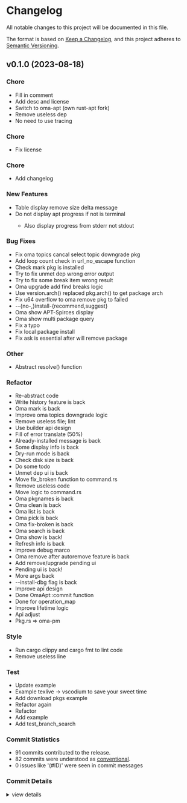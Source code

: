# Changelog

All notable changes to this project will be documented in this file.

The format is based on [Keep a Changelog](https://keepachangelog.com/en/1.0.0/),
and this project adheres to [Semantic Versioning](https://semver.org/spec/v2.0.0.html).

## v0.1.0 (2023-08-18)

<csr-id-50d0af03dad3776a09223050d6cd0ca9acbff0c1/>
<csr-id-5399edd1cfe450be52651b06ae110d06a3d20215/>
<csr-id-87ff82dbeb3199b5f87fe922d276549983ef15d9/>
<csr-id-ae87eb333e10872f028e53818092487ed09b4e84/>
<csr-id-fa15124038b9eaf8234766b33a98297c62d5b001/>
<csr-id-6bc2e8f217e31da36b817f5f9f29bf29bdd2edb3/>
<csr-id-d900e4a30d02215f43d026a998b0a7bd95bbc099/>
<csr-id-43c553925e95a2548b558c6faebf778fcb03fed7/>
<csr-id-0ed23241a26d9fa82deca4c49ee676b905950f74/>
<csr-id-2c31d1e49c03e3a21b2339f157dfc767f719f322/>
<csr-id-bbe38a4fafc8c87a602f78175ae02d3edb60c794/>
<csr-id-a6e9e31fd80bdce5faea0162d3b7b47379dff987/>
<csr-id-718d2ebf3b11fe3e7859d55f0e6b08346a8e6b5f/>
<csr-id-27d03f139c434c43c5f59ed96ff9d5a0999b124c/>
<csr-id-d480d850f660c5accf8543257e45d7c029663a6d/>
<csr-id-3fb54e8ccf5c03219f81ab1c13305f800ca3761f/>
<csr-id-edb249d522e90a361780baa6b09be16411ccf507/>
<csr-id-31d6abe71e498a660b191542b120b44d98d34d2c/>
<csr-id-f5e6bce2c5bbe2775bdd91f7011ca512bb276228/>
<csr-id-ee1ec26815826041317293fe66aefeac3539d131/>
<csr-id-4616a67473fb4a5fa4f460965f699085f57664fa/>
<csr-id-f80e01822c04d7fd675aa2c939fd2c7af52b8fba/>
<csr-id-b724c5f72420aa1b95dd8c2624e82900671f3366/>
<csr-id-e06decc7a3e223ba86d523c0652f8ebe7d6f6cc2/>
<csr-id-aa8dc406e6ddb3f87712a984d4d6fda4a54b7114/>
<csr-id-fc29499f5a18fc9428dbe0d6e3f0bbeabf919dda/>
<csr-id-cac9dddc394c1a9ea51f25f6105fd3eb56aedabe/>
<csr-id-fb167bb7482db2be24d024c65e1a24b09ff7dbc9/>
<csr-id-63bf31f041f821ba1aa52f3b8675e216e7aab3fa/>
<csr-id-1e6ab4bdda4d3eb67c176128818ba649c3febc9c/>
<csr-id-6f65b3656809f431f3da938e7a9eac10b9922d60/>
<csr-id-cb2d04418d2a49b968b186db34437ef42afafd4d/>
<csr-id-ba04d6538388103765e1b1b1923cb13c7e02a912/>
<csr-id-1bcb6014b2e700be7688dd9ce51fdf33c14f58bc/>
<csr-id-ffdf00479d3bfa28584c1631cff02cc244c40095/>
<csr-id-b985f03b86a9e9c6727e5747ff3c05ce81861647/>
<csr-id-8637f8cb127faf50f7499b72e991a3e235dace7a/>
<csr-id-155bf1f3341ec15bf2955b86b42fc86dffa01822/>
<csr-id-bf1b4c19486425a857502ebeaa3f0d5be9723504/>
<csr-id-2bc80ea4e116a625b4acdcf4a9066b424de2e43a/>
<csr-id-90af4a45c3414783e97067a8790ff85e9fa9a1d0/>
<csr-id-ecb46d44b356e994225e00c5cc16439198fd4ff3/>
<csr-id-bb833287d6d439c622e737148d609c1b848e5efa/>
<csr-id-9eeae30d50d3ed3a1c06364bbdb83b6faea47211/>
<csr-id-682ff6893c55727477807993a4cc23a0d34278f7/>
<csr-id-f1296616be46f7fff77aaa7989a6e4028b04b0ba/>
<csr-id-c73e9886486d395cfc9eb119557226c85399406e/>
<csr-id-e6abdebe84c5155c029218685fdafa54086abcb2/>
<csr-id-583e126cd32a3ea19f11084cdcebdc50395f2975/>
<csr-id-3dbc72701d26037b0e569bf3ebeb01f911965313/>
<csr-id-7475d11b51a6488cb77bae231b6a6bee95f603b0/>
<csr-id-63e0c04ee482843bd57c519d386dabfccb889999/>

### Chore

 - <csr-id-50d0af03dad3776a09223050d6cd0ca9acbff0c1/> Fill in comment
 - <csr-id-5399edd1cfe450be52651b06ae110d06a3d20215/> Add desc and license
 - <csr-id-87ff82dbeb3199b5f87fe922d276549983ef15d9/> Switch to oma-apt (own rust-apt fork)
 - <csr-id-ae87eb333e10872f028e53818092487ed09b4e84/> Remove useless dep
 - <csr-id-fa15124038b9eaf8234766b33a98297c62d5b001/> No need to use tracing

### Chore

 - <csr-id-8ddd6809bbb1037a8c4d860b64adc52d6e9d2d3a/> Fix license

### Chore

 - <csr-id-63e0c04ee482843bd57c519d386dabfccb889999/> Add changelog

### New Features

<csr-id-640d8f6f73d57065970b15a699f45c3647c0ffe9/>
<csr-id-9ba4778e383690b502a4c37b90c2648474c7199d/>
<csr-id-bc470fdee31c413e32f5f9c1abb320297da1d987/>
<csr-id-7e9c1f412d58bd2532b6ca15fbd3d18d699835c9/>
<csr-id-549285c0f005f1961af50e5fc33b63812bb642fb/>
<csr-id-0c8a5d60aacb9b1e1e5c190cfb070d5406e763a9/>
<csr-id-e950cd3b26c2b2b1122ee15069263050bf2889a4/>
<csr-id-63226bb84a938bf352d8652008d57321251395b3/>
<csr-id-5833cb73127a35da5e392a9a900a2b59ce0b43b6/>
<csr-id-f8f3ee90b755e725a595ec223859054311b987a5/>
<csr-id-74e4b4b4e9c94874db2c5d105931cff36ae2f0d4/>
<csr-id-d335d585b79cf93ff32c5eb3946594e98a0a9e51/>
<csr-id-95529678e8ba180957e56bc8d73085becac022a7/>

 - <csr-id-8f49f32850a3f10a17e08f854f83206cebeecec7/> Table display remove size delta message
 - <csr-id-1869ed19076bec3c843f682a9cabcd8781e707f4/> Do not display apt progress if not is terminal
   - Also display progress from stderr not stdout

### Bug Fixes

 - <csr-id-6cc52b2a44a5eef23d8001740fd790670f960a60/> Fix oma topics cancal select topic downgrade pkg
 - <csr-id-5fb3c11afc8ba162cc6fe43da4e702d9c39aa6db/> Add loop count check in url_no_escape function
 - <csr-id-667c065acc9089717a68006e72ecc6cf84de8f5b/> Check mark pkg is installed
 - <csr-id-aa63f9c40967363f1f8d33df648613145aa19f1b/> Try to fix unmet dep wrong error output
 - <csr-id-00ee472c6fe9d9e992ef5976071c137cdf6f2a12/> Try to fix some break item wrong result
 - <csr-id-a256aefd819f776d67f6fe232edbc2025bb80b3f/> Oma upgrade add find breaks logic
 - <csr-id-bb003638edf8ab4c9189f184e130de40e601fae9/> Use version.arch() replaced pkg.arch() to get package arch
 - <csr-id-181c9db4270dd9d919b521c63afec8870f6916b0/> Fix u64 overflow to oma remove pkg to failed
 - <csr-id-694553d3c939ad7bf498311d17933f41ff0040f5/> --{no-,}install-{recommend,suggest}
 - <csr-id-88520045877dc90dd1ef1a046f3bd779f2c089f7/> Oma show APT-Spirces display
 - <csr-id-5ef70b3049b329f58fd970a554af0c78d854d773/> Oma show multi package query
 - <csr-id-44c28c00a7fd8e2662859922e340e32cd9fdcedd/> Fix a typo
 - <csr-id-2d8837b887d079c5011800f60250b3c72cfb63c4/> Fix local package install
 - <csr-id-be08bb3e3bf998ff088d913d4db986090feba396/> Fix ask is essential after will remove package

### Other

 - <csr-id-6bc2e8f217e31da36b817f5f9f29bf29bdd2edb3/> Abstract resolve() function

### Refactor

 - <csr-id-d900e4a30d02215f43d026a998b0a7bd95bbc099/> Re-abstract code
 - <csr-id-43c553925e95a2548b558c6faebf778fcb03fed7/> Write history feature is back
 - <csr-id-0ed23241a26d9fa82deca4c49ee676b905950f74/> Oma mark is back
 - <csr-id-2c31d1e49c03e3a21b2339f157dfc767f719f322/> Improve oma topics downgrade logic
 - <csr-id-bbe38a4fafc8c87a602f78175ae02d3edb60c794/> Remove useless file; lint
 - <csr-id-a6e9e31fd80bdce5faea0162d3b7b47379dff987/> Use builder api design
 - <csr-id-718d2ebf3b11fe3e7859d55f0e6b08346a8e6b5f/> Fill of error translate (50%)
 - <csr-id-27d03f139c434c43c5f59ed96ff9d5a0999b124c/> Already-installed message is back
 - <csr-id-d480d850f660c5accf8543257e45d7c029663a6d/> Some display info is back
 - <csr-id-3fb54e8ccf5c03219f81ab1c13305f800ca3761f/> Dry-run mode is back
 - <csr-id-edb249d522e90a361780baa6b09be16411ccf507/> Check disk size is back
 - <csr-id-31d6abe71e498a660b191542b120b44d98d34d2c/> Do some todo
 - <csr-id-f5e6bce2c5bbe2775bdd91f7011ca512bb276228/> Unmet dep ui is back
 - <csr-id-ee1ec26815826041317293fe66aefeac3539d131/> Move fix_broken function to command.rs
 - <csr-id-4616a67473fb4a5fa4f460965f699085f57664fa/> Remove useless code
 - <csr-id-f80e01822c04d7fd675aa2c939fd2c7af52b8fba/> Move logic to command.rs
 - <csr-id-b724c5f72420aa1b95dd8c2624e82900671f3366/> Oma pkgnames is back
 - <csr-id-e06decc7a3e223ba86d523c0652f8ebe7d6f6cc2/> Oma clean is back
 - <csr-id-aa8dc406e6ddb3f87712a984d4d6fda4a54b7114/> Oma list is back
 - <csr-id-fc29499f5a18fc9428dbe0d6e3f0bbeabf919dda/> Oma pick is back
 - <csr-id-cac9dddc394c1a9ea51f25f6105fd3eb56aedabe/> Oma fix-broken is back
 - <csr-id-fb167bb7482db2be24d024c65e1a24b09ff7dbc9/> Oma search is back
 - <csr-id-63bf31f041f821ba1aa52f3b8675e216e7aab3fa/> Oma show is back!
 - <csr-id-1e6ab4bdda4d3eb67c176128818ba649c3febc9c/> Refresh info is back
 - <csr-id-6f65b3656809f431f3da938e7a9eac10b9922d60/> Improve debug marco
 - <csr-id-cb2d04418d2a49b968b186db34437ef42afafd4d/> Oma remove after autoremove feature is back
 - <csr-id-ba04d6538388103765e1b1b1923cb13c7e02a912/> Add remove/upgrade pending ui
 - <csr-id-1bcb6014b2e700be7688dd9ce51fdf33c14f58bc/> Pending ui is back!
 - <csr-id-ffdf00479d3bfa28584c1631cff02cc244c40095/> More args back
 - <csr-id-b985f03b86a9e9c6727e5747ff3c05ce81861647/> --install-dbg flag is back
 - <csr-id-8637f8cb127faf50f7499b72e991a3e235dace7a/> Improve api design
 - <csr-id-155bf1f3341ec15bf2955b86b42fc86dffa01822/> Done OmaApt::commit function
 - <csr-id-bf1b4c19486425a857502ebeaa3f0d5be9723504/> Done for operation_map
 - <csr-id-2bc80ea4e116a625b4acdcf4a9066b424de2e43a/> Improve lifetime logic
 - <csr-id-90af4a45c3414783e97067a8790ff85e9fa9a1d0/> Api adjust
 - <csr-id-ecb46d44b356e994225e00c5cc16439198fd4ff3/> Pkg.rs => oma-pm

### Style

 - <csr-id-bb833287d6d439c622e737148d609c1b848e5efa/> Run cargo clippy and cargo fmt to lint code
 - <csr-id-9eeae30d50d3ed3a1c06364bbdb83b6faea47211/> Remove useless line

### Test

 - <csr-id-682ff6893c55727477807993a4cc23a0d34278f7/> Update example
 - <csr-id-f1296616be46f7fff77aaa7989a6e4028b04b0ba/> Example texlive -> vscodium to save your sweet time
 - <csr-id-c73e9886486d395cfc9eb119557226c85399406e/> Add download pkgs example
 - <csr-id-e6abdebe84c5155c029218685fdafa54086abcb2/> Refactor again
 - <csr-id-583e126cd32a3ea19f11084cdcebdc50395f2975/> Refactor
 - <csr-id-3dbc72701d26037b0e569bf3ebeb01f911965313/> Add example
 - <csr-id-7475d11b51a6488cb77bae231b6a6bee95f603b0/> Add test_branch_search

### Commit Statistics

<csr-read-only-do-not-edit/>

 - 91 commits contributed to the release.
 - 82 commits were understood as [conventional](https://www.conventionalcommits.org).
 - 0 issues like '(#ID)' were seen in commit messages

### Commit Details

<csr-read-only-do-not-edit/>

<details><summary>view details</summary>

 * **Uncategorized**
    - Fix license ([`8ddd680`](https://github.com/AOSC-Dev/oma/commit/8ddd6809bbb1037a8c4d860b64adc52d6e9d2d3a))
    - Release oma-pm v0.1.0 ([`df7f245`](https://github.com/AOSC-Dev/oma/commit/df7f2457870cea49fb9525937195e84d7c39fa31))
    - Add changelog ([`63e0c04`](https://github.com/AOSC-Dev/oma/commit/63e0c04ee482843bd57c519d386dabfccb889999))
    - Fill in comment ([`50d0af0`](https://github.com/AOSC-Dev/oma/commit/50d0af03dad3776a09223050d6cd0ca9acbff0c1))
    - Add desc and license ([`5399edd`](https://github.com/AOSC-Dev/oma/commit/5399edd1cfe450be52651b06ae110d06a3d20215))
    - Switch to oma-apt (own rust-apt fork) ([`87ff82d`](https://github.com/AOSC-Dev/oma/commit/87ff82dbeb3199b5f87fe922d276549983ef15d9))
    - Fix oma topics cancal select topic downgrade pkg ([`6cc52b2`](https://github.com/AOSC-Dev/oma/commit/6cc52b2a44a5eef23d8001740fd790670f960a60))
    - Re-abstract code ([`d900e4a`](https://github.com/AOSC-Dev/oma/commit/d900e4a30d02215f43d026a998b0a7bd95bbc099))
    - Table display remove size delta message ([`8f49f32`](https://github.com/AOSC-Dev/oma/commit/8f49f32850a3f10a17e08f854f83206cebeecec7))
    - Do not display apt progress if not is terminal ([`1869ed1`](https://github.com/AOSC-Dev/oma/commit/1869ed19076bec3c843f682a9cabcd8781e707f4))
    - Add Size-delta field on oma history; improve file output ([`640d8f6`](https://github.com/AOSC-Dev/oma/commit/640d8f6f73d57065970b15a699f45c3647c0ffe9))
    - Write history feature is back ([`43c5539`](https://github.com/AOSC-Dev/oma/commit/43c553925e95a2548b558c6faebf778fcb03fed7))
    - Add loop count check in url_no_escape function ([`5fb3c11`](https://github.com/AOSC-Dev/oma/commit/5fb3c11afc8ba162cc6fe43da4e702d9c39aa6db))
    - Check mark pkg is installed ([`667c065`](https://github.com/AOSC-Dev/oma/commit/667c065acc9089717a68006e72ecc6cf84de8f5b))
    - Oma mark is back ([`0ed2324`](https://github.com/AOSC-Dev/oma/commit/0ed23241a26d9fa82deca4c49ee676b905950f74))
    - Add mark_install_status function ([`9ba4778`](https://github.com/AOSC-Dev/oma/commit/9ba4778e383690b502a4c37b90c2648474c7199d))
    - Add mark_version_status function ([`bc470fd`](https://github.com/AOSC-Dev/oma/commit/bc470fdee31c413e32f5f9c1abb320297da1d987))
    - Remove useless dep ([`ae87eb3`](https://github.com/AOSC-Dev/oma/commit/ae87eb333e10872f028e53818092487ed09b4e84))
    - Try to fix unmet dep wrong error output ([`aa63f9c`](https://github.com/AOSC-Dev/oma/commit/aa63f9c40967363f1f8d33df648613145aa19f1b))
    - Revert "fix: try to fix some break item wrong result" ([`e478c1d`](https://github.com/AOSC-Dev/oma/commit/e478c1d9643e045b6a05107ff8b651575dbf9737))
    - Try to fix some break item wrong result ([`00ee472`](https://github.com/AOSC-Dev/oma/commit/00ee472c6fe9d9e992ef5976071c137cdf6f2a12))
    - Find unmet dep only display layer 1 dep ([`7e9c1f4`](https://github.com/AOSC-Dev/oma/commit/7e9c1f412d58bd2532b6ca15fbd3d18d699835c9))
    - Improve oma topics downgrade logic ([`2c31d1e`](https://github.com/AOSC-Dev/oma/commit/2c31d1e49c03e3a21b2339f157dfc767f719f322))
    - Remove useless file; lint ([`bbe38a4`](https://github.com/AOSC-Dev/oma/commit/bbe38a4fafc8c87a602f78175ae02d3edb60c794))
    - Oma upgrade add find breaks logic ([`a256aef`](https://github.com/AOSC-Dev/oma/commit/a256aefd819f776d67f6fe232edbc2025bb80b3f))
    - Use builder api design ([`a6e9e31`](https://github.com/AOSC-Dev/oma/commit/a6e9e31fd80bdce5faea0162d3b7b47379dff987))
    - Use version.arch() replaced pkg.arch() to get package arch ([`bb00363`](https://github.com/AOSC-Dev/oma/commit/bb003638edf8ab4c9189f184e130de40e601fae9))
    - Fill of error translate (50%) ([`718d2eb`](https://github.com/AOSC-Dev/oma/commit/718d2ebf3b11fe3e7859d55f0e6b08346a8e6b5f))
    - Already-installed message is back ([`27d03f1`](https://github.com/AOSC-Dev/oma/commit/27d03f139c434c43c5f59ed96ff9d5a0999b124c))
    - Some display info is back ([`d480d85`](https://github.com/AOSC-Dev/oma/commit/d480d850f660c5accf8543257e45d7c029663a6d))
    - Dry-run mode is back ([`3fb54e8`](https://github.com/AOSC-Dev/oma/commit/3fb54e8ccf5c03219f81ab1c13305f800ca3761f))
    - Fix u64 overflow to oma remove pkg to failed ([`181c9db`](https://github.com/AOSC-Dev/oma/commit/181c9db4270dd9d919b521c63afec8870f6916b0))
    - Check disk size is back ([`edb249d`](https://github.com/AOSC-Dev/oma/commit/edb249d522e90a361780baa6b09be16411ccf507))
    - Do some todo ([`31d6abe`](https://github.com/AOSC-Dev/oma/commit/31d6abe71e498a660b191542b120b44d98d34d2c))
    - Unmet dep ui is back ([`f5e6bce`](https://github.com/AOSC-Dev/oma/commit/f5e6bce2c5bbe2775bdd91f7011ca512bb276228))
    - Abstract resolve() function ([`6bc2e8f`](https://github.com/AOSC-Dev/oma/commit/6bc2e8f217e31da36b817f5f9f29bf29bdd2edb3))
    - Move fix_broken function to command.rs ([`ee1ec26`](https://github.com/AOSC-Dev/oma/commit/ee1ec26815826041317293fe66aefeac3539d131))
    - Update example ([`682ff68`](https://github.com/AOSC-Dev/oma/commit/682ff6893c55727477807993a4cc23a0d34278f7))
    - Remove useless code ([`4616a67`](https://github.com/AOSC-Dev/oma/commit/4616a67473fb4a5fa4f460965f699085f57664fa))
    - --{no-,}install-{recommend,suggest} ([`694553d`](https://github.com/AOSC-Dev/oma/commit/694553d3c939ad7bf498311d17933f41ff0040f5))
    - Move logic to command.rs ([`f80e018`](https://github.com/AOSC-Dev/oma/commit/f80e01822c04d7fd675aa2c939fd2c7af52b8fba))
    - Oma show APT-Spirces display ([`8852004`](https://github.com/AOSC-Dev/oma/commit/88520045877dc90dd1ef1a046f3bd779f2c089f7))
    - Cargo fmt ([`75b6c86`](https://github.com/AOSC-Dev/oma/commit/75b6c866b398d90ee55655e29c436303673b8a52))
    - Fix cargo clippy ([`687af7c`](https://github.com/AOSC-Dev/oma/commit/687af7c78c4ec7f7454ef5dafc300568b0bee354))
    - Oma pkgnames is back ([`b724c5f`](https://github.com/AOSC-Dev/oma/commit/b724c5f72420aa1b95dd8c2624e82900671f3366))
    - Oma clean is back ([`e06decc`](https://github.com/AOSC-Dev/oma/commit/e06decc7a3e223ba86d523c0652f8ebe7d6f6cc2))
    - Oma show multi package query ([`5ef70b3`](https://github.com/AOSC-Dev/oma/commit/5ef70b3049b329f58fd970a554af0c78d854d773))
    - Oma list is back ([`aa8dc40`](https://github.com/AOSC-Dev/oma/commit/aa8dc406e6ddb3f87712a984d4d6fda4a54b7114))
    - Oma pick is back ([`fc29499`](https://github.com/AOSC-Dev/oma/commit/fc29499f5a18fc9428dbe0d6e3f0bbeabf919dda))
    - Oma fix-broken is back ([`cac9ddd`](https://github.com/AOSC-Dev/oma/commit/cac9dddc394c1a9ea51f25f6105fd3eb56aedabe))
    - Oma search is back ([`fb167bb`](https://github.com/AOSC-Dev/oma/commit/fb167bb7482db2be24d024c65e1a24b09ff7dbc9))
    - Oma show is back! ([`63bf31f`](https://github.com/AOSC-Dev/oma/commit/63bf31f041f821ba1aa52f3b8675e216e7aab3fa))
    - Refresh info is back ([`1e6ab4b`](https://github.com/AOSC-Dev/oma/commit/1e6ab4bdda4d3eb67c176128818ba649c3febc9c))
    - No need to use tracing ([`fa15124`](https://github.com/AOSC-Dev/oma/commit/fa15124038b9eaf8234766b33a98297c62d5b001))
    - Improve debug marco ([`6f65b36`](https://github.com/AOSC-Dev/oma/commit/6f65b3656809f431f3da938e7a9eac10b9922d60))
    - Oma remove after autoremove feature is back ([`cb2d044`](https://github.com/AOSC-Dev/oma/commit/cb2d04418d2a49b968b186db34437ef42afafd4d))
    - Add remove/upgrade pending ui ([`ba04d65`](https://github.com/AOSC-Dev/oma/commit/ba04d6538388103765e1b1b1923cb13c7e02a912))
    - Pending ui is back! ([`1bcb601`](https://github.com/AOSC-Dev/oma/commit/1bcb6014b2e700be7688dd9ce51fdf33c14f58bc))
    - Fix a typo ([`44c28c0`](https://github.com/AOSC-Dev/oma/commit/44c28c00a7fd8e2662859922e340e32cd9fdcedd))
    - More args back ([`ffdf004`](https://github.com/AOSC-Dev/oma/commit/ffdf00479d3bfa28584c1631cff02cc244c40095))
    - --install-dbg flag is back ([`b985f03`](https://github.com/AOSC-Dev/oma/commit/b985f03b86a9e9c6727e5747ff3c05ce81861647))
    - Fix local package install ([`2d8837b`](https://github.com/AOSC-Dev/oma/commit/2d8837b887d079c5011800f60250b3c72cfb63c4))
    - Improve api design ([`8637f8c`](https://github.com/AOSC-Dev/oma/commit/8637f8cb127faf50f7499b72e991a3e235dace7a))
    - Example texlive -> vscodium to save your sweet time ([`f129661`](https://github.com/AOSC-Dev/oma/commit/f1296616be46f7fff77aaa7989a6e4028b04b0ba))
    - Add download pkgs example ([`c73e988`](https://github.com/AOSC-Dev/oma/commit/c73e9886486d395cfc9eb119557226c85399406e))
    - Fix ask is essential after will remove package ([`be08bb3`](https://github.com/AOSC-Dev/oma/commit/be08bb3e3bf998ff088d913d4db986090feba396))
    - Fmt ([`0211578`](https://github.com/AOSC-Dev/oma/commit/021157868278ea50c7a0931071510308b2f9d7c1))
    - Refactor again ([`e6abdeb`](https://github.com/AOSC-Dev/oma/commit/e6abdebe84c5155c029218685fdafa54086abcb2))
    - Refactor ([`583e126`](https://github.com/AOSC-Dev/oma/commit/583e126cd32a3ea19f11084cdcebdc50395f2975))
    - Add example ([`3dbc727`](https://github.com/AOSC-Dev/oma/commit/3dbc72701d26037b0e569bf3ebeb01f911965313))
    - Fill of remove() function ([`549285c`](https://github.com/AOSC-Dev/oma/commit/549285c0f005f1961af50e5fc33b63812bb642fb))
    - Done OmaApt::commit function ([`155bf1f`](https://github.com/AOSC-Dev/oma/commit/155bf1f3341ec15bf2955b86b42fc86dffa01822))
    - Sleep ([`7956bc2`](https://github.com/AOSC-Dev/oma/commit/7956bc2e06564671a3709ba6b981090941538ef3))
    - 111 ([`f36bf69`](https://github.com/AOSC-Dev/oma/commit/f36bf69b4801745b41dc079ab812d93a3e6871c0))
    - Done for operation_map ([`bf1b4c1`](https://github.com/AOSC-Dev/oma/commit/bf1b4c19486425a857502ebeaa3f0d5be9723504))
    - 111 ([`8476e9b`](https://github.com/AOSC-Dev/oma/commit/8476e9b8104e1a78207e960c604c2ff4ef37cf49))
    - Add opration.rs ....zzz ([`0c8a5d6`](https://github.com/AOSC-Dev/oma/commit/0c8a5d60aacb9b1e1e5c190cfb070d5406e763a9))
    - Some detail for oma-pm ([`5029c4d`](https://github.com/AOSC-Dev/oma/commit/5029c4dc582e00f5cae3c7480eb32ab6930c393e))
    - Remove pkg add protect bool ([`e950cd3`](https://github.com/AOSC-Dev/oma/commit/e950cd3b26c2b2b1122ee15069263050bf2889a4))
    - Add remove package feature ([`63226bb`](https://github.com/AOSC-Dev/oma/commit/63226bb84a938bf352d8652008d57321251395b3))
    - Support local package install ([`5833cb7`](https://github.com/AOSC-Dev/oma/commit/5833cb73127a35da5e392a9a900a2b59ce0b43b6))
    - Improve lifetime logic ([`2bc80ea`](https://github.com/AOSC-Dev/oma/commit/2bc80ea4e116a625b4acdcf4a9066b424de2e43a))
    - Add OmaApt struct ([`f8f3ee9`](https://github.com/AOSC-Dev/oma/commit/f8f3ee90b755e725a595ec223859054311b987a5))
    - Add test_branch_search ([`7475d11`](https://github.com/AOSC-Dev/oma/commit/7475d11b51a6488cb77bae231b6a6bee95f603b0))
    - Add virtual pkg support and query_from_branch function ([`74e4b4b`](https://github.com/AOSC-Dev/oma/commit/74e4b4b4e9c94874db2c5d105931cff36ae2f0d4))
    - Add query_from_version and query_from_branch function ([`d335d58`](https://github.com/AOSC-Dev/oma/commit/d335d585b79cf93ff32c5eb3946594e98a0a9e51))
    - Run cargo clippy and cargo fmt to lint code ([`bb83328`](https://github.com/AOSC-Dev/oma/commit/bb833287d6d439c622e737148d609c1b848e5efa))
    - Add OmaDatabase impl ([`9552967`](https://github.com/AOSC-Dev/oma/commit/95529678e8ba180957e56bc8d73085becac022a7))
    - Remove useless line ([`9eeae30`](https://github.com/AOSC-Dev/oma/commit/9eeae30d50d3ed3a1c06364bbdb83b6faea47211))
    - Api adjust ([`90af4a4`](https://github.com/AOSC-Dev/oma/commit/90af4a45c3414783e97067a8790ff85e9fa9a1d0))
    - Pkg.rs => oma-pm ([`ecb46d4`](https://github.com/AOSC-Dev/oma/commit/ecb46d44b356e994225e00c5cc16439198fd4ff3))
</details>


